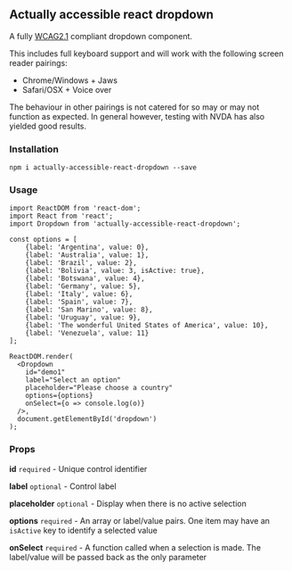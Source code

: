 ## Actually accessible react dropdown

A fully [WCAG2.1](https://www.w3.org/WAI/WCAG21/Understanding/) compliant dropdown component.

This includes full keyboard support and will work with the following screen reader pairings:
* Chrome/Windows + Jaws
* Safari/OSX + Voice over

The behaviour in other pairings is not catered for so may or may not function as expected. In general however, testing with NVDA has also yielded good results.

### Installation
```npm i actually-accessible-react-dropdown --save```

### Usage

```
import ReactDOM from 'react-dom';
import React from 'react';
import Dropdown from 'actually-accessible-react-dropdown';

const options = [
    {label: 'Argentina', value: 0},
    {label: 'Australia', value: 1},
    {label: 'Brazil', value: 2},
    {label: 'Bolivia', value: 3, isActive: true},
    {label: 'Botswana', value: 4},
    {label: 'Germany', value: 5},
    {label: 'Italy', value: 6},
    {label: 'Spain', value: 7},
    {label: 'San Marino', value: 8},
    {label: 'Uruguay', value: 9},
    {label: 'The wonderful United States of America', value: 10},
    {label: 'Venezuela', value: 11}
];

ReactDOM.render(
  <Dropdown
    id="demo1"
    label="Select an option"
    placeholder="Please choose a country"
    options={options}
    onSelect={o => console.log(o)}
  />,
  document.getElementById('dropdown')
);
```

### Props
**id** `required` - Unique control identifier

**label** `optional` - Control label

**placeholder** `optional` - Display when there is no active selection

**options** `required` - An array or label/value pairs. One item may have an `isActive` key to identify a selected value

**onSelect** `required` - A function called when a selection is made. The label/value will be passed back as the only parameter

